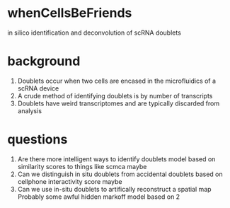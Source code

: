 # whenCellsBeFriends
in silico identification and deconvolution of scRNA doublets

# background
1) Doublets occur when two cells are encased in the microfluidics of a scRNA device
2) A crude method of identifying doublets is by number of transcripts 
3) Doublets have weird transcriptomes and are typically discarded from analysis


# questions
1) Are there more intelligent ways to identify doublets
        model based on similarity scores to things like scmca maybe
2) Can we distinguish in situ doublets from accidental doublets
       based on cellphone interactivity score maybe
3) Can we use in-situ doublets to artifically reconstruct a spatial map
      Probably some awful hidden markoff model based on 2

